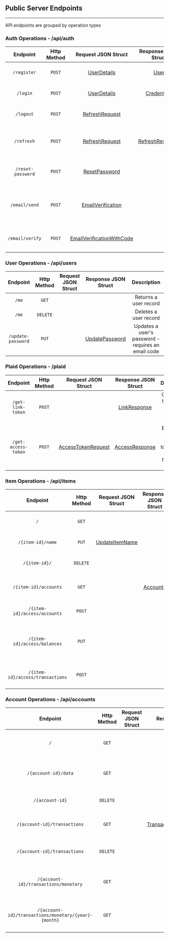 ## Public Server Endpoints
---

API endpoints are grouped by operation types

### Auth Operations - /api/auth

| Endpoint | Http Method | Request JSON Struct | Response JSON Struct | Description |
| :----:  | :----:  | :----:  | :----:  | :----:  |
| `/register` | `POST` | [UserDetails](https://github.com/jms-guy/greed/blob/main/models/request.go#L36) | [User](https://github.com/jms-guy/greed/blob/main/models/response.go#L120) | Creates a new user record |
| `/login` | `POST` | [UserDetails](https://github.com/jms-guy/greed/blob/main/models/request.go#L36) | [Credentials](https://github.com/jms-guy/greed/blob/main/models/response.go#L109) | Creates a "session" for a user |
| `/logout` | `POST` | [RefreshRequest](https://github.com/jms-guy/greed/blob/main/models/request.go#L28) | | Revokes a user's session |
| `/refresh` |  `POST` | [RefreshRequest](https://github.com/jms-guy/greed/blob/main/models/request.go#L28) | [RefreshResponse](https://github.com/jms-guy/greed/blob/main/models/response.go#L100) | Generates a new JWT/refresh token for user |
| `/reset-password` | `POST` | [ResetPassword](https://github.com/jms-guy/greed/blob/main/models/request.go#L53) | | Resets a user's forgotten password |
| `/email/send` | `POST` | [EmailVerification](https://github.com/jms-guy/greed/blob/main/models/request.go#L70) | | Sends a verification code to user's submitted email |
| `/email/verify` | `POST` | [EmailVerificationWithCode](https://github.com/jms-guy/greed/blob/main/models/request.go#L45) | | Verifies a user's email with a code sent to them |

### User Operations - /api/users

| Endpoint | Http Method | Request JSON Struct | Response JSON Struct | Description |
| :----:  | :----:  | :----:  | :----:  | :----:  |
| `/me` | `GET` | | | Returns a user record |
| `/me` | `DELETE` | | | Deletes a user record |
| `/update-password` | `PUT` | | [UpdatePassword](https://github.com/jms-guy/greed/blob/main/models/response.go#L93) | Updates a user's password - requires an email code |

### Plaid Operations - /plaid

| Endpoint | Http Method | Request JSON Struct | Response JSON Struct | Description |
| :----:  | :----:  | :----:  | :----:  | :----:  |
| `/get-link-token` | `POST` | | [LinkResponse](https://github.com/jms-guy/greed/blob/main/models/response.go#L86) | Gets a Link token from Plaid to return to client |
| `/get-access-token` | `POST` | [AccessTokenRequest](https://github.com/jms-guy/greed/blob/main/models/request.go#L19) | [AccessResponse](https://github.com/jms-guy/greed/blob/main/models/response.go#L76) | Exchanges a client's public token for an access token from Plaid |

### Item Operations - /api/items

| Endpoint | Http Method | Request JSON Struct | Response JSON Struct | Description |
| :----:  | :----:  | :----:  | :----:  | :----:  |
| `/` | `GET` | | | Returns a list of Plaid items for user |
| `/{item-id}/name` | `PUT` | [UpdateItemName](https://github.com/jms-guy/greed/blob/main/models/request.go#L12) | | Updates an item's name in record |
| `/{item-id}/` | `DELETE` | | | Deletes an item's records from database |
| `/{item-id}/accounts` | `GET` | | [Accounts](https://github.com/jms-guy/greed/blob/main/models/response.go#L22) | Returns list of accounts for a user's specified item |
| `/{item-id}/access/accounts` | `POST` | | | Creates/Updates account records for Plaid item |
| `/{item-id}/access/balances` | `PUT` | | | Update accounts database records with real-time balances |
| `/{item-id}/access/transactions` | `POST` | | | Sync database transaction records for item with Plaid |

### Account Operations - /api/accounts

| Endpoint | Http Method | Request JSON Struct | Response JSON Struct | Description |
| :----:  | :----:  | :----:  | :----:  | :----:  |
| `/` | `GET` | | [Account](https://github.com/jms-guy/greed/blob/main/models/response.go#L33) | Returns list of all accounts for user |
| `/{account-id}/data` | `GET` | | [Account](https://github.com/jms-guy/greed/blob/main/models/response.go#L33) | Returns a single account record for user |
| `/{account-id}` | `DELETE` | | | Delete's an account record |
| `/{account-id}/transactions` | `GET` | | [Transaction](https://github.com/jms-guy/greed/blob/main/models/response.go#L51)/[MerchantSummary](https://github.com/jms-guy/greed/blob/main/models/response.go#L146) | Get all transaction records for account |
| `/{account-id}/transactions` | `DELETE` | | | Delete all transaction records for account |
| `/{account-id}/transactions/monetary` | `GET` | | [MonetaryData](https://github.com/jms-guy/greed/blob/main/models/response.go#L135) | Get monetary data for history of account |
| `/{account-id}/transactions/monetary/{year}-{month}` | `GET` | | [MonetaryData](https://github.com/jms-guy/greed/blob/main/models/response.go#L135) | Get monetary data for given month |
